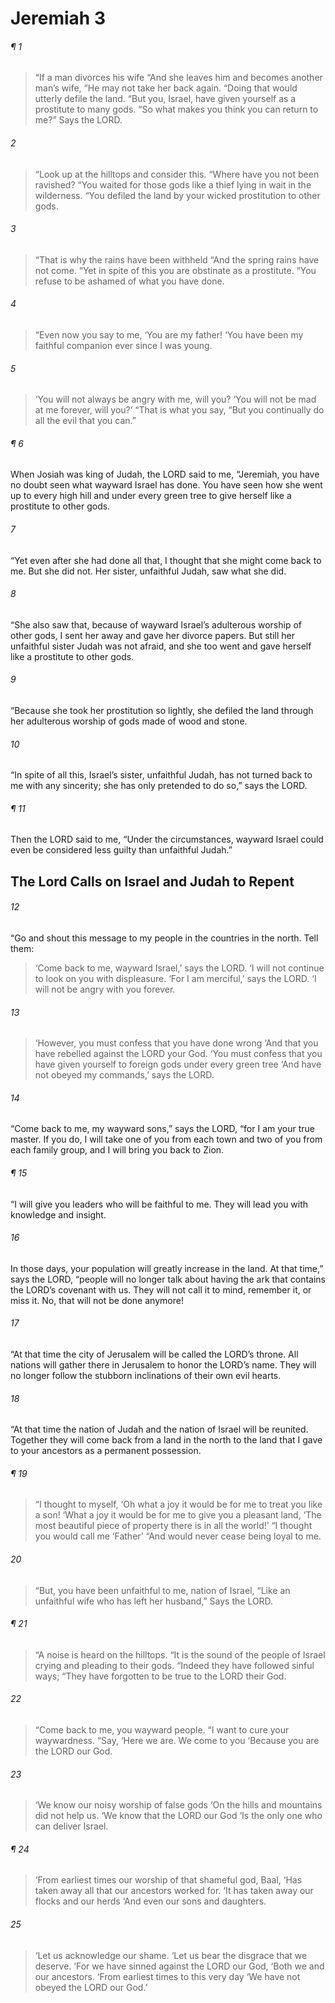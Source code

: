 # Jeremiah 3
###### ¶ 1
> “If a man divorces his wife
> “And she leaves him and becomes another man’s wife,
> “He may not take her back again.
> “Doing that would utterly defile the land.
> “But you, Israel, have given yourself as a prostitute to many gods.
> “So what makes you think you can return to me?”
> Says the LORD.
###### 2
> “Look up at the hilltops and consider this.
> “Where have you not been ravished?
> “You waited for those gods like a thief lying in wait in the wilderness.
> “You defiled the land by your wicked prostitution to other gods.
###### 3
> “That is why the rains have been withheld
> “And the spring rains have not come.
> “Yet in spite of this you are obstinate as a prostitute.
> “You refuse to be ashamed of what you have done.
###### 4
> “Even now you say to me, ‘You are my father!
> ‘You have been my faithful companion ever since I was young.
###### 5
> ‘You will not always be angry with me, will you?
> ‘You will not be mad at me forever, will you?’
> “That is what you say,
> “But you continually do all the evil that you can.”
###### ¶ 6
When Josiah was king of Judah, the LORD said to me, “Jeremiah, you have no doubt seen what wayward Israel has done. You have seen how she went up to every high hill and under every green tree to give herself like a prostitute to other gods.
###### 7
“Yet even after she had done all that, I thought that she might come back to me. But she did not. Her sister, unfaithful Judah, saw what she did.
###### 8
“She also saw that, because of wayward Israel’s adulterous worship of other gods, I sent her away and gave her divorce papers. But still her unfaithful sister Judah was not afraid, and she too went and gave herself like a prostitute to other gods.
###### 9
“Because she took her prostitution so lightly, she defiled the land through her adulterous worship of gods made of wood and stone.
###### 10
“In spite of all this, Israel’s sister, unfaithful Judah, has not turned back to me with any sincerity; she has only pretended to do so,” says the LORD.
###### ¶ 11
Then the LORD said to me, “Under the circumstances, wayward Israel could even be considered less guilty than unfaithful Judah.”
## The Lord Calls on Israel and Judah to Repent
###### 12
“Go and shout this message to my people in the countries in the north. Tell them:
> ‘Come back to me, wayward Israel,’ says the LORD.
> ‘I will not continue to look on you with displeasure.
> ‘For I am merciful,’ says the LORD.
> ‘I will not be angry with you forever.
###### 13
> ‘However, you must confess that you have done wrong
> ‘And that you have rebelled against the LORD your God.
> ‘You must confess that you have given yourself to foreign gods under every green tree
> ‘And have not obeyed my commands,’ says the LORD.
###### 14
“Come back to me, my wayward sons,” says the LORD, “for I am your true master. If you do, I will take one of you from each town and two of you from each family group, and I will bring you back to Zion.
###### ¶ 15
“I will give you leaders who will be faithful to me. They will lead you with knowledge and insight.
###### 16
In those days, your population will greatly increase in the land. At that time,” says the LORD, “people will no longer talk about having the ark that contains the LORD’s covenant with us. They will not call it to mind, remember it, or miss it. No, that will not be done anymore!
###### 17
“At that time the city of Jerusalem will be called the LORD’s throne. All nations will gather there in Jerusalem to honor the LORD’s name. They will no longer follow the stubborn inclinations of their own evil hearts.
###### 18
“At that time the nation of Judah and the nation of Israel will be reunited. Together they will come back from a land in the north to the land that I gave to your ancestors as a permanent possession.
###### ¶ 19
> “I thought to myself,
> ‘Oh what a joy it would be for me to treat you like a son!
> ‘What a joy it would be for me to give you a pleasant land,
> ‘The most beautiful piece of property there is in all the world!’
> “I thought you would call me ‘Father’
> “And would never cease being loyal to me.
###### 20
> “But, you have been unfaithful to me, nation of Israel,
> “Like an unfaithful wife who has left her husband,”
> Says the LORD.
###### ¶ 21
> “A noise is heard on the hilltops.
> “It is the sound of the people of Israel crying and pleading to their gods.
> “Indeed they have followed sinful ways;
> “They have forgotten to be true to the LORD their God.
###### 22
> “Come back to me, you wayward people.
> “I want to cure your waywardness.
> “Say, ‘Here we are. We come to you
> ‘Because you are the LORD our God.
###### 23
> ‘We know our noisy worship of false gods
> ‘On the hills and mountains did not help us.
> ‘We know that the LORD our God
> ‘Is the only one who can deliver Israel.
###### ¶ 24
> ‘From earliest times our worship of that shameful god, Baal,
> ‘Has taken away all that our ancestors worked for.
> ‘It has taken away our flocks and our herds
> ‘And even our sons and daughters.
###### 25
> ‘Let us acknowledge our shame.
> ‘Let us bear the disgrace that we deserve.
> ‘For we have sinned against the LORD our God,
> ‘Both we and our ancestors.
> ‘From earliest times to this very day
> ‘We have not obeyed the LORD our God.’

